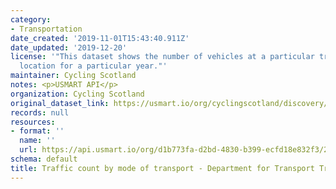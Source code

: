 ```yaml
---
category:
- Transportation
date_created: '2019-11-01T15:43:40.911Z'
date_updated: '2019-12-20'
license: '"This dataset shows the number of vehicles at a particular traffic count
  location for a particular year."'
maintainer: Cycling Scotland
notes: <p>USMART API</p>
organization: Cycling Scotland
original_dataset_link: https://usmart.io/org/cyclingscotland/discovery/discovery-view-detail/25db9595-479e-451b-b1ec-6f9a8c5e6dcb
records: null
resources:
- format: ''
  name: ''
  url: https://api.usmart.io/org/d1b773fa-d2bd-4830-b399-ecfd18e832f3/207bc8d3-ef23-406b-91c8-adc12e5a9dae/1/urql
schema: default
title: Traffic count by mode of transport - Department for Transport Traffic Counts
---
```

